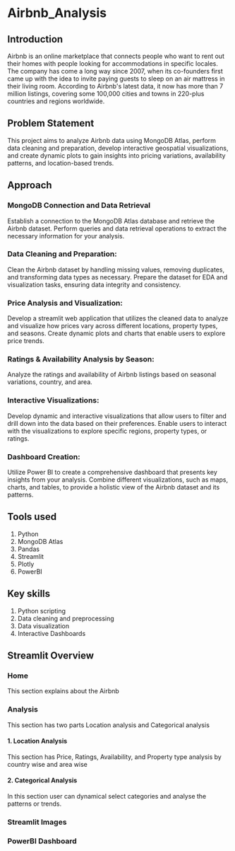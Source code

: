 # Airbnb_Analysis


## Introduction
Airbnb is an online marketplace that connects people who want to rent out their homes with people looking for accommodations in specific locales. 
The company has come a long way since 2007, when its co-founders first came up with the idea to invite paying guests to sleep on an air mattress in their living room. 
According to Airbnb's latest data, it now has more than 7 million listings, covering some 100,000 cities and towns in 220-plus countries and regions worldwide.


## Problem Statement
This project aims to analyze Airbnb data using MongoDB Atlas, perform data cleaning and preparation, develop interactive geospatial visualizations, and create dynamic plots to gain insights into pricing variations, availability patterns, and location-based trends.



## Approach

### MongoDB Connection and Data Retrieval
Establish a connection to the MongoDB Atlas database and retrieve the Airbnb dataset. 
Perform queries and data retrieval operations to extract the necessary information for your analysis.

### Data Cleaning and Preparation: 
Clean the Airbnb dataset by handling missing values, removing duplicates, and transforming data types as necessary. 
Prepare the dataset for EDA and visualization tasks, ensuring data integrity and consistency.

### Price Analysis and Visualization: 
Develop a streamlit web application that utilizes the cleaned data to analyze and visualize how prices vary across different locations, property types, and seasons. 
Create dynamic plots and charts that enable users to explore price trends.

### Ratings & Availability Analysis by Season: 
Analyze the ratings and availability of Airbnb listings based on seasonal variations, country, and area. 

### Interactive Visualizations: 
Develop dynamic and interactive visualizations that allow users to filter and drill down into the data based on their preferences. 
Enable users to interact with the visualizations to explore specific regions, property types, or ratings.

### Dashboard Creation: 
Utilize Power BI to create a comprehensive dashboard that presents key insights from your analysis. 
Combine different visualizations, such as maps, charts, and tables, to provide a holistic view of the Airbnb dataset and its patterns.


## Tools used

1. Python
2. MongoDB Atlas
3. Pandas
4. Streamlit
5. Plotly
6. PowerBI


## Key skills

1. Python scripting
2. Data cleaning and preprocessing
3. Data visualization 
4. Interactive Dashboards


## Streamlit Overview

### Home

This section explains about the Airbnb 

### Analysis

This section has two parts Location analysis and Categorical analysis

#### 1. Location Analysis

This section has Price, Ratings, Availability, and Property type analysis by country wise and area wise

#### 2. Categorical Analysis

In this section user can dynamical select categories and analyse the patterns or trends.


### Streamlit Images


### PowerBI Dashboard
